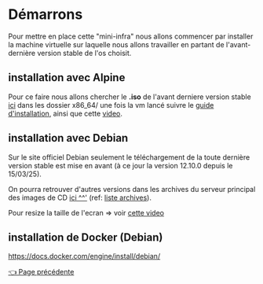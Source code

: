 # Démarrons

Pour mettre en place cette "mini-infra" nous allons commencer par installer la machine virtuelle sur laquelle nous allons travailler en partant de l'avant-dernière version stable de l'os choisit.

## installation avec Alpine
Pour ce faire nous allons chercher le **.iso** de l'avant derniere version stable [ici](https://dl-cdn.alpinelinux.org/alpine/) dans les dossier x86_64/ une fois la vm lancé suivre le [guide d'installation](https://wiki.alpinelinux.org/wiki/Alpine_setup_scripts#setup-alpine), ainsi que cette [video](https://www.youtube.com/watch?v=X7R5oBTb-Tg).

## installation avec Debian
Sur le site officiel Debian seulement le téléchargement de la toute dernière version stable est mise en avant (à ce jour la version 12.10.0 depuis le 15/03/25).

On pourra retrouver d'autres versions dans les archives du serveur principal des images de CD [ici ^^'](https://cdimage.debian.org/cdimage/archive/) (ref: [liste archives](ttps://www.debian.org/CD/http-ftp/#mirrors)). 

Pour resize la taille de l'ecran => voir [cette video](https://www.youtube.com/watch?v=rGRvi_KD7yE)


## installation de Docker (Debian)

https://docs.docker.com/engine/install/debian/


[👈 Page précédente](../README.md)

